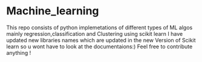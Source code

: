 # Machine_learning
This repo consists of python implemetations of different types of ML algos mainly regression,classification and Clustering using scikit learn 
I have updated new libraries names which are updated in the new Version of Scikit learn so u wont have to look at the documentaions:)
Feel free to contribute anything !
